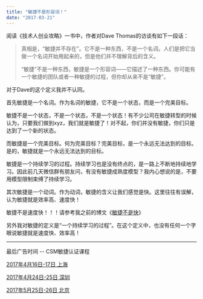 ```yaml
---
title: "敏捷不是形容词！"
date: "2017-03-21"
---
```


阅读《技术人创业攻略》一书中，作者对Dave Thomas的访谈有如下一段话：

> 真相是，“敏捷并不存在”。它不是一种东西，不是一个名词。人们是把它当做一个名词开始用起来的，但是他们并不理解背后的含义。
> 
> “敏捷”不是一种东西，敏捷是一个形容词——它描述了一种东西。你可能有一个敏捷的团队或者一种敏捷的过程，但你却从来不是“敏捷”。

对于Dave的这个定义我并不认同。

首先敏捷是一个名词。作为名词的敏捷，它不是一个状态，而是一个完美目标。

敏捷不是一个状态，不是一个状态，不是一个状态！有不少公司在敏捷转型的时候认为，只要我们做到xyz，我们就是敏捷了！对不起，你们并没有敏捷，你们只是达到了一个新的状态。

而敏捷是一个完美目标。何为完美目标？完美目标，是一个永远无法达到的目标。是的，敏捷就是一个永远无法达到的目标。

敏捷是一个持续学习的过程。持续学习也是没有终点的，是一路上不断地持续地学习。因此前几天微信群有朋友问，有没有敏捷成熟度模型？我内心想说的是，不要用模型限制束缚了持续学习。

其次敏捷是一个动词。作为动词，敏捷的含义让我们感觉是快。这里往往有误解，认为敏捷就是效率高、速度快！

敏捷不是速度快！！！请参考我之前的博文《[敏捷不是快](https://bobjiang.com/agile-is-not-quick/)》

另外我对敏捷的定义是“一个持续学习的过程”。在这个定义中，也没有任何一个字眼说敏捷就是速度快、效率高！

* * *

最后广告时间 -- CSM敏捷认证课程

[2017年4月16日-17日 上海](https://yihuode.io/activities/444)

[2017年4月24日-25日 深圳](https://yihuode.io/activities/436)

[2017年5月25日-26日 北京](https://yihuode.io/activities/419)
